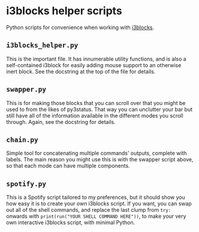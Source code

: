 # i3blocks helper scripts

Python scripts for convenience when working with [i3blocks](https://github.com/vivien/i3blocks).

## `i3blocks_helper.py`
This is the important file. It has innumerable utility functions, and is also a self-contained i3block for easily adding mouse support to an otherwise inert block. See the docstring at the top of the file for details.

## `swapper.py`
This is for making those blocks that you can scroll over that you might be used to from the likes of py3status. That way you can unclutter your bar but still have all of the information available in the different modes you scroll through. Again, see the docstring for details.

## `chain.py`
Simple tool for concatenating multiple commands' outputs, complete with labels. The main reason you might use this is with the swapper script above, so that each mode can have multiple components.

## `spotify.py`
This is a Spotify script tailored to my preferences, but it should show you how easy it is to create your own i3blocks script. If you want, you can swap out all of the shell commands, and replace the last clump from `try:` onwards with `print(run("YOUR SHELL COMMAND HERE"))`, to make your very own interactive i3blocks script, with minimal Python.
